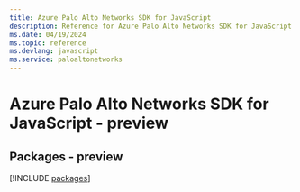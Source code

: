 ```yaml
---
title: Azure Palo Alto Networks SDK for JavaScript
description: Reference for Azure Palo Alto Networks SDK for JavaScript
ms.date: 04/19/2024
ms.topic: reference
ms.devlang: javascript
ms.service: paloaltonetworks
---
```

# Azure Palo Alto Networks SDK for JavaScript - preview
## Packages - preview
[!INCLUDE [packages](palo-alto-networks-index.md)]